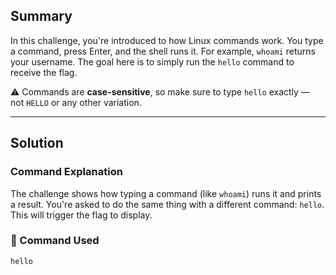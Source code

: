 ##  Summary

In this  challenge, you're introduced to how Linux commands work. You type a command, press Enter, and the shell runs it. For example, `whoami` returns your username. The goal here is to simply run the `hello` command to receive the flag.

⚠️ Commands are **case-sensitive**, so make sure to type `hello` exactly — not `HELLO` or any other variation.

---

##  Solution

###  Command Explanation

The challenge shows how typing a command (like `whoami`) runs it and prints a result. You're asked to do the same thing with a different command: `hello`. This will trigger the flag to display.

### 🧪 Command Used

```bash
hello
